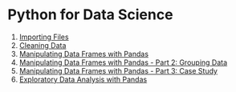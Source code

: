 # Python for Data Science

1. [Importing Files](https://github.com/kaymal/Python/blob/master/Python%20for%20Data%20Science/Importing%20Files.ipynb)
2. [Cleaning Data](https://github.com/kaymal/Python/blob/master/Python%20for%20Data%20Science/Cleaning%20Data.ipynb)
3. [Manipulating Data Frames with Pandas](https://github.com/kaymal/Python/blob/master/Python%20for%20Data%20Science/Manipulating%20DataFrames%20with%20Pandas.ipynb)
4. [Manipulating Data Frames with Pandas - Part 2: Grouping Data](https://github.com/kaymal/Python/blob/master/Python%20for%20Data%20Science/Manipulating%20DataFrames%20with%20Pandas%20-%202%20(Grouping%20Data).ipynb)
5. [Manipulating Data Frames with Pandas - Part 3: Case Study](https://github.com/kaymal/Python/blob/master/Python%20for%20Data%20Science/Manipulating%20DataFrames%20with%20Pandas%20-%203%20(Case%20Study).ipynb)
6. [Exploratory Data Analysis with Pandas](https://github.com/kaymal/Python/blob/master/Python%20for%20Data%20Science/Exploratory%20Data%20Analysis%20with%20Pandas.ipynb)
